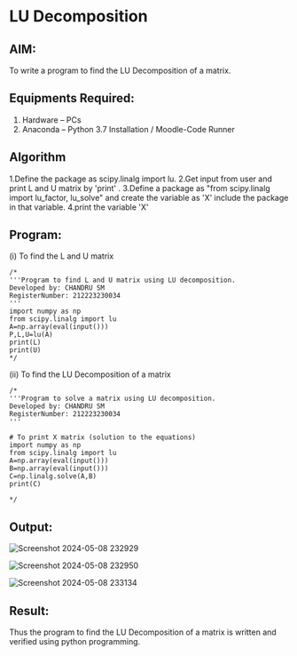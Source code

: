 # LU Decomposition 

## AIM:
To write a program to find the LU Decomposition of a matrix.

## Equipments Required:
1. Hardware – PCs
2. Anaconda – Python 3.7 Installation / Moodle-Code Runner

## Algorithm
1.Define the package as scipy.linalg import lu.
2.Get input from user and print L and U matrix by 'print' .
3.Define a package as "from scipy.linalg import lu_factor, lu_solve" and create the variable as 'X' include the package in that variable.
4.print the variable 'X'

## Program:
(i) To find the L and U matrix
```
/*
'''Program to find L and U matrix using LU decomposition.
Developed by: CHANDRU SM
RegisterNumber: 212223230034
'''
import numpy as np
from scipy.linalg import lu
A=np.array(eval(input()))
P,L,U=lu(A)
print(L)
print(U)
*/
```
(ii) To find the LU Decomposition of a matrix
```
/*
'''Program to solve a matrix using LU decomposition.
Developed by: CHANDRU SM
RegisterNumber: 212223230034
'''

# To print X matrix (solution to the equations)
import numpy as np
from scipy.linalg import lu
A=np.array(eval(input()))
B=np.array(eval(input()))
C=np.linalg.solve(A,B)
print(C)

*/
```

## Output:
![Screenshot 2024-05-08 232929](https://github.com/Chandru0711/LU-Decomposition/assets/144979368/a120567e-34b5-4cfc-8694-9db2e63f7801)

![Screenshot 2024-05-08 232950](https://github.com/Chandru0711/LU-Decomposition/assets/144979368/1426291f-b995-4b1c-b739-91b3edb3e70c)

![Screenshot 2024-05-08 233134](https://github.com/Chandru0711/LU-Decomposition/assets/144979368/f9d4d7c9-d5d4-4b75-afeb-b4e88dc2fe68)

## Result:
Thus the program to find the LU Decomposition of a matrix is written and verified using python programming.

